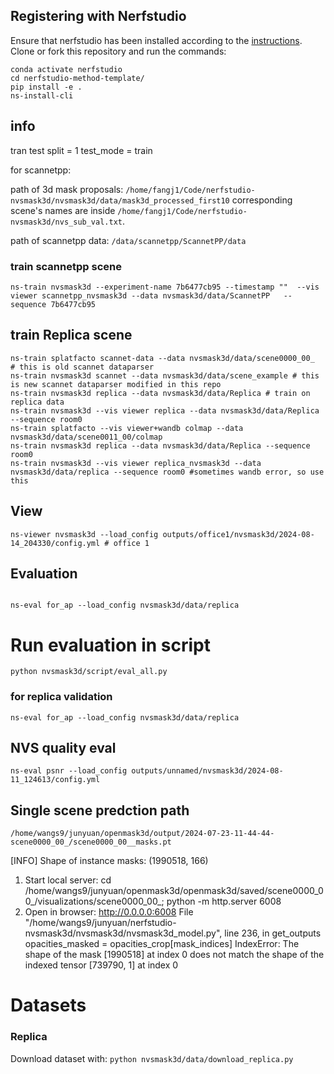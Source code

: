 ## Registering with Nerfstudio
Ensure that nerfstudio has been installed according to the [instructions](https://docs.nerf.studio/en/latest/quickstart/installation.html). Clone or fork this repository and run the commands:

```
conda activate nerfstudio
cd nerfstudio-method-template/
pip install -e .
ns-install-cli
```
## info
tran test split = 1
test_mode = train

for scannetpp:

path of 3d mask proposals: ```/home/fangj1/Code/nerfstudio-nvsmask3d/nvsmask3d/data/mask3d_processed_first10``` corresponding scene's names are inside ```/home/fangj1/Code/nerfstudio-nvsmask3d/nvs_sub_val.txt```.

path of scannetpp data: ```/data/scannetpp/ScannetPP/data```

### train scannetpp scene
```
ns-train nvsmask3d --experiment-name 7b6477cb95 --timestamp ""  --vis viewer scannetpp_nvsmask3d --data nvsmask3d/data/ScannetPP   --sequence 7b6477cb95 
```
## train Replica scene
```
ns-train splatfacto scannet-data --data nvsmask3d/data/scene0000_00_  # this is old scannet dataparser
ns-train nvsmask3d scannet --data nvsmask3d/data/scene_example # this is new scannet dataparser modified in this repo
ns-train nvsmask3d replica --data nvsmask3d/data/Replica # train on replica data
ns-train nvsmask3d --vis viewer replica --data nvsmask3d/data/Replica --sequence room0
ns-train splatfacto --vis viewer+wandb colmap --data nvsmask3d/data/scene0011_00/colmap 
ns-train nvsmask3d replica --data nvsmask3d/data/Replica --sequence room0
ns-train nvsmask3d --vis viewer replica_nvsmask3d --data nvsmask3d/data/replica --sequence room0 #sometimes wandb error, so use this
```


## View
```
ns-viewer nvsmask3d --load_config outputs/office1/nvsmask3d/2024-08-14_204330/config.yml # office 1

```

## Evaluation 
```

ns-eval for_ap --load_config nvsmask3d/data/replica

```
# Run evaluation in script
```
python nvsmask3d/script/eval_all.py
```
### for replica validation
```
ns-eval for_ap --load_config nvsmask3d/data/replica
```
## NVS quality eval
```
ns-eval psnr --load_config outputs/unnamed/nvsmask3d/2024-08-11_124613/config.yml
```
## Single scene predction path
```
/home/wangs9/junyuan/openmask3d/output/2024-07-23-11-44-44-scene0000_00_/scene0000_00__masks.pt
```

[INFO] Shape of instance masks: (1990518, 166)

1) Start local server: 
    cd /home/wangs9/junyuan/openmask3d/openmask3d/saved/scene0000_00_/visualizations/scene0000_00_; python -m http.server 6008
2) Open in browser:
    http://0.0.0.0:6008
      File "/home/wangs9/junyuan/nerfstudio-nvsmask3d/nvsmask3d/nvsmask3d_model.py", line 236, in get_outputs
    opacities_masked = opacities_crop[mask_indices]
IndexError: The shape of the mask [1990518] at index 0 does not match the shape of the indexed tensor [739790, 1] at index 0

# Datasets
### Replica
Download dataset with: `python nvsmask3d/data/download_replica.py`
